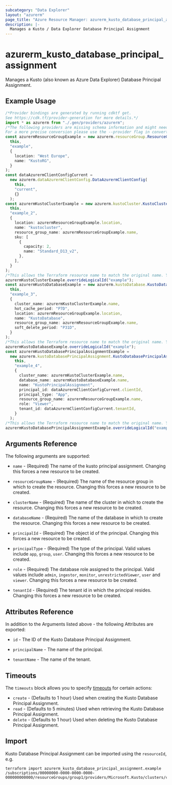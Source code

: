 ```yaml
---
subcategory: "Data Explorer"
layout: "azurerm"
page_title: "Azure Resource Manager: azurerm_kusto_database_principal_assignment"
description: |-
  Manages a Kusto / Data Explorer Database Principal Assignment
---
```


# azurerm\_kusto\_database\_principal\_assignment

Manages a Kusto (also known as Azure Data Explorer) Database Principal Assignment.

## Example Usage

```typescript
/*Provider bindings are generated by running cdktf get.
See https://cdk.tf/provider-generation for more details.*/
import * as azurerm from "./.gen/providers/azurerm";
/*The following providers are missing schema information and might need manual adjustments to synthesize correctly: azurerm.
For a more precise conversion please use the --provider flag in convert.*/
const azurermResourceGroupExample = new azurerm.resourceGroup.ResourceGroup(
  this,
  "example",
  {
    location: "West Europe",
    name: "KustoRG",
  }
);
const dataAzurermClientConfigCurrent =
  new azurerm.dataAzurermClientConfig.DataAzurermClientConfig(
    this,
    "current",
    {}
  );
const azurermKustoClusterExample = new azurerm.kustoCluster.KustoCluster(
  this,
  "example_2",
  {
    location: azurermResourceGroupExample.location,
    name: "kustocluster",
    resource_group_name: azurermResourceGroupExample.name,
    sku: [
      {
        capacity: 2,
        name: "Standard_D13_v2",
      },
    ],
  }
);
/*This allows the Terraform resource name to match the original name. You can remove the call if you don't need them to match.*/
azurermKustoClusterExample.overrideLogicalId("example");
const azurermKustoDatabaseExample = new azurerm.kustoDatabase.KustoDatabase(
  this,
  "example_3",
  {
    cluster_name: azurermKustoClusterExample.name,
    hot_cache_period: "P7D",
    location: azurermResourceGroupExample.location,
    name: "KustoDatabase",
    resource_group_name: azurermResourceGroupExample.name,
    soft_delete_period: "P31D",
  }
);
/*This allows the Terraform resource name to match the original name. You can remove the call if you don't need them to match.*/
azurermKustoDatabaseExample.overrideLogicalId("example");
const azurermKustoDatabasePrincipalAssignmentExample =
  new azurerm.kustoDatabasePrincipalAssignment.KustoDatabasePrincipalAssignment(
    this,
    "example_4",
    {
      cluster_name: azurermKustoClusterExample.name,
      database_name: azurermKustoDatabaseExample.name,
      name: "KustoPrincipalAssignment",
      principal_id: dataAzurermClientConfigCurrent.clientId,
      principal_type: "App",
      resource_group_name: azurermResourceGroupExample.name,
      role: "Viewer",
      tenant_id: dataAzurermClientConfigCurrent.tenantId,
    }
  );
/*This allows the Terraform resource name to match the original name. You can remove the call if you don't need them to match.*/
azurermKustoDatabasePrincipalAssignmentExample.overrideLogicalId("example");

```

## Arguments Reference

The following arguments are supported:

*   `name` - (Required) The name of the kusto principal assignment. Changing this forces a new resource to be created.

*   `resourceGroupName` - (Required) The name of the resource group in which to create the resource. Changing this forces a new resource to be created.

*   `clusterName` - (Required) The name of the cluster in which to create the resource. Changing this forces a new resource to be created.

*   `databaseName` - (Required) The name of the database in which to create the resource. Changing this forces a new resource to be created.

*   `principalId` - (Required) The object id of the principal. Changing this forces a new resource to be created.

*   `principalType` - (Required) The type of the principal. Valid values include `app`, `group`, `user`. Changing this forces a new resource to be created.

*   `role` - (Required) The database role assigned to the principal. Valid values include `admin`, `ingestor`, `monitor`, `unrestrictedViewer`, `user` and `viewer`. Changing this forces a new resource to be created.

*   `tenantId` - (Required) The tenant id in which the principal resides. Changing this forces a new resource to be created.

## Attributes Reference

In addition to the Arguments listed above - the following Attributes are exported:

*   `id` - The ID of the Kusto Database Principal Assignment.

*   `principalName` - The name of the principal.

*   `tenantName` - The name of the tenant.

## Timeouts

The `timeouts` block allows you to specify [timeouts](https://www.terraform.io/language/resources/syntax#operation-timeouts) for certain actions:

* `create` - (Defaults to 1 hour) Used when creating the Kusto Database Principal Assignment.
* `read` - (Defaults to 5 minutes) Used when retrieving the Kusto Database Principal Assignment.
* `delete` - (Defaults to 1 hour) Used when deleting the Kusto Database Principal Assignment.

## Import

Kusto Database Principal Assignment can be imported using the `resourceId`, e.g.

```shell
terraform import azurerm_kusto_database_principal_assignment.example /subscriptions/00000000-0000-0000-0000-000000000000/resourceGroups/group1/providers/Microsoft.Kusto/clusters/cluster1/databases/database1/principalAssignments/assignment1
```
